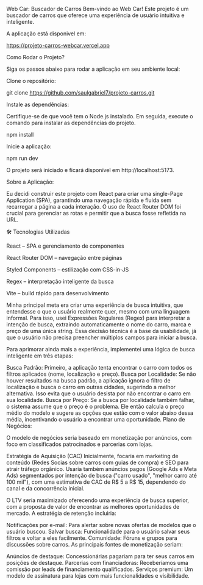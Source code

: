 Web Car: Buscador de Carros
Bem-vindo ao Web Car! Este projeto é um buscador de carros que oferece uma experiência de usuário intuitiva e inteligente.

A aplicação está disponivel em:

https://projeto-carros-webcar.vercel.app

Como Rodar o Projeto?

Siga os passos abaixo para rodar a aplicação em seu ambiente local:

Clone o repositório:

git clone https://github.com/saulgabriel7/projeto-carros.git

Instale as dependências:

Certifique-se de que você tem o Node.js instalado. Em seguida, execute o comando para instalar as dependências do projeto.

npm install

Inicie a aplicação:

npm run dev

O projeto será iniciado e ficará disponível em http://localhost:5173.

Sobre a Aplicação:

Eu decidi construir este projeto com React para criar uma single-Page Application (SPA), garantindo uma navegação rápida e fluida sem recarregar a página a cada interação. O uso de React Router DOM foi crucial para gerenciar as rotas e permitir que a busca fosse refletida na URL.

🛠️ Tecnologias Utilizadas

React – SPA e gerenciamento de componentes

React Router DOM – navegação entre páginas

Styled Components – estilização com CSS-in-JS

Regex – interpretação inteligente da busca

Vite – build rápido para desenvolvimento

Minha principal meta era criar uma experiência de busca intuitiva, que entendesse o que o usuário realmente quer, mesmo com uma linguagem informal. Para isso, usei Expressões Regulares (Regex) para interpretar a intenção de busca, extraindo automaticamente o nome do carro, marca e preço de uma única string. Essa decisão técnica é a base da usabilidade, já que o usuário não precisa preencher múltiplos campos para iniciar a busca.

Para aprimorar ainda mais a experiência, implementei uma lógica de busca inteligente em três etapas:

Busca Padrão: Primeiro, a aplicação tenta encontrar o carro com todos os filtros aplicados (nome, localização e preço).
Busca por Localidade: Se não houver resultados na busca padrão, a aplicação ignora o filtro de localização e busca o carro em outras cidades, sugerindo a melhor alternativa. Isso evita que o usuário desista por não encontrar o carro em sua localidade.
Busca por Preço: Se a busca por localidade também falhar, o sistema assume que o preço é o problema. Ele então calcula o preço médio do modelo e sugere as opções que estão com o valor abaixo dessa média, incentivando o usuário a encontrar uma oportunidade.
Plano de Negócios:

O modelo de negócios seria baseado em monetização por anúncios, com foco em classificados patrocinados e parcerias com lojas.

Estratégia de Aquisição (CAC) Inicialmente, focaria em marketing de conteúdo (Redes Socias sobre carros com guias de compra) e SEO para atrair tráfego orgânico. Usaria também anúncios pagos (Google Ads e Meta Ads) segmentados por intenção de busca ("carro usado", "melhor carro até 100 mil"), com uma estimativa de CAC de R$ 5 a R$ 15, dependendo do canal e da concorrência inicial.

O LTV seria maximizado oferecendo uma experiência de busca superior, com a proposta de valor de encontrar as melhores oportunidades de mercado. A estratégia de retenção incluiria:

Notificações por e-mail: Para alertar sobre novas ofertas de modelos que o usuário buscou.
Salvar busca: Funcionalidade para o usuário salvar seus filtros e voltar a eles facilmente.
Comunidade: Fóruns e grupos para discussões sobre carros.
As principais fontes de monetização seriam:

Anúncios de destaque: Concessionárias pagariam para ter seus carros em posições de destaque.
Parcerias com financiadoras: Receberíamos uma comissão por leads de financiamento qualificados.
Serviços premium: Um modelo de assinatura para lojas com mais funcionalidades e visibilidade.
